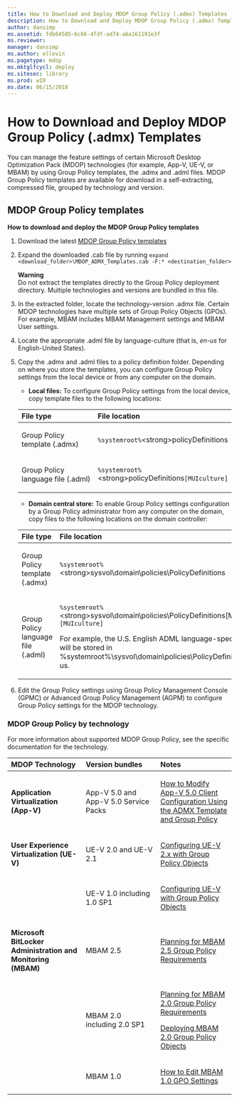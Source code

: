 ```yaml
---
title: How to Download and Deploy MDOP Group Policy (.admx) Templates
description: How to Download and Deploy MDOP Group Policy (.admx) Templates
author: dansimp
ms.assetid: fdb64505-6c66-4fdf-ad74-a6a161191e3f
ms.reviewer: 
manager: dansimp
ms.author: ellevin
ms.pagetype: mdop
ms.mktglfcycl: deploy
ms.sitesec: library
ms.prod: w10
ms.date: 06/15/2018
---
```



# How to Download and Deploy MDOP Group Policy (.admx) Templates


You can manage the feature settings of certain Microsoft Desktop Optimization Pack (MDOP) technologies (for example, App-V, UE-V, or MBAM) by using Group Policy templates, the .admx and .adml files. MDOP Group Policy templates are available for download in a self-extracting, compressed file, grouped by technology and version.

## MDOP Group Policy templates

**How to download and deploy the MDOP Group Policy templates**

1. Download the latest [MDOP Group Policy templates](https://www.microsoft.com/download/details.aspx?id=55531) 

2. Expand the downloaded .cab file by running `expand <download_folder>\MDOP_ADMX_Templates.cab -F:* <destination_folder>`

   **Warning**  
   Do not extract the templates directly to the Group Policy deployment directory. Multiple technologies and versions are bundled in this file.

3. In the extracted folder, locate the technology-version .admx file. Certain MDOP technologies have multiple sets of Group Policy Objects (GPOs). For example, MBAM includes MBAM Management settings and MBAM User settings.

4. Locate the appropriate .adml file by language-culture (that is, *en-us* for English-United States).

5. Copy the .admx and .adml files to a policy definition folder. Depending on where you store the templates, you can configure Group Policy settings from the local device or from any computer on the domain.

   - **Local files:** To configure Group Policy settings from the local device, copy template files to the following locations:

   <table>
   <colgroup>
   <col width="50%" />
   <col width="50%" />
   </colgroup>
   <thead>
   <tr class="header">
   <th align="left">File type</th>
   <th align="left">File location</th>
   </tr>
   </thead>
   <tbody>
   <tr class="odd">
   <td align="left"><p>Group Policy template (.admx)</p></td>
   <td align="left"><p><code>%systemroot%</code>&lt;strong&gt;policyDefinitions</strong></p></td>
   </tr>
   <tr class="even">
   <td align="left"><p>Group Policy language file (.adml)</p></td>
   <td align="left"><p><code>%systemroot%</code>&lt;strong&gt;policyDefinitions</strong><code>[MUIculture]</code></p></td>
   </tr>
   </tbody>
   </table>

   - **Domain central store:** To enable Group Policy settings configuration by a Group Policy administrator from any computer on the domain, copy files to the following locations on the domain controller:

   <table>
   <colgroup>
   <col width="50%" />
   <col width="50%" />
   </colgroup>
   <thead>
   <tr class="header">
   <th align="left">File type</th>
   <th align="left">File location</th>
   </tr>
   </thead>
   <tbody>
   <tr class="odd">
   <td align="left"><p>Group Policy template (.admx)</p></td>
   <td align="left"><p><code>%systemroot%</code>&lt;strong&gt;sysvol\domain\policies\PolicyDefinitions</strong></p></td>
   </tr>
   <tr class="even">
   <td align="left"><p>Group Policy language file (.adml)</p></td>
   <td align="left"><p><code>%systemroot%</code>&lt;strong&gt;sysvol\domain\policies\PolicyDefinitions[MUIculture]</strong><code>[MUIculture]</code></p>
   <p>For example, the U.S. English ADML language-specific file will be stored in %systemroot%\sysvol\domain\policies\PolicyDefinitions\en-us.</p></td>
   </tr>
   </tbody>
   </table>

6. Edit the Group Policy settings using Group Policy Management Console (GPMC) or Advanced Group Policy Management (AGPM) to configure Group Policy settings for the MDOP technology.

### MDOP Group Policy by technology

For more information about supported MDOP Group Policy, see the specific documentation for the technology.

<table>
<colgroup>
<col width="33%" />
<col width="33%" />
<col width="33%" />
</colgroup>
<thead>
<tr class="header">
<th align="left">MDOP Technology</th>
<th align="left">Version bundles</th>
<th align="left">Notes</th>
</tr>
</thead>
<tbody>
<tr class="odd">
<td align="left"><p><strong>Application Virtualization (App-V)</strong></p></td>
<td align="left"><p>App-V 5.0 and App-V 5.0 Service Packs</p></td>
<td align="left"><p><a href="../appv-v5/how-to-modify-app-v-50-client-configuration-using-the-admx-template-and-group-policy.md" data-raw-source="[How to Modify App-V 5.0 Client Configuration Using the ADMX Template and Group Policy](../appv-v5/how-to-modify-app-v-50-client-configuration-using-the-admx-template-and-group-policy.md)">How to Modify App-V 5.0 Client Configuration Using the ADMX Template and Group Policy</a></p></td>
</tr>
<tr class="even">
<td align="left"><p><strong>User Experience Virtualization (UE-V)</strong></p></td>
<td align="left"><p>UE-V 2.0 and UE-V 2.1</p></td>
<td align="left"><p><a href="../uev-v2/configuring-ue-v-2x-with-group-policy-objects-both-uevv2.md" data-raw-source="[Configuring UE-V 2.x with Group Policy Objects](../uev-v2/configuring-ue-v-2x-with-group-policy-objects-both-uevv2.md)">Configuring UE-V 2.x with Group Policy Objects</a></p></td>
</tr>
<tr class="odd">
<td align="left"><p></p></td>
<td align="left"><p>UE-V 1.0 including 1.0 SP1</p></td>
<td align="left"><p><a href="../uev-v1/configuring-ue-v-with-group-policy-objects.md" data-raw-source="[Configuring UE-V with Group Policy Objects](../uev-v1/configuring-ue-v-with-group-policy-objects.md)">Configuring UE-V with Group Policy Objects</a></p></td>
</tr>
<tr class="even">
<td align="left"><p><strong>Microsoft BitLocker Administration and Monitoring (MBAM)</strong></p></td>
<td align="left"><p>MBAM 2.5</p></td>
<td align="left"><p><a href="../mbam-v25/planning-for-mbam-25-group-policy-requirements.md" data-raw-source="[Planning for MBAM 2.5 Group Policy Requirements](../mbam-v25/planning-for-mbam-25-group-policy-requirements.md)">Planning for MBAM 2.5 Group Policy Requirements</a></p></td>
</tr>
<tr class="odd">
<td align="left"><p></p></td>
<td align="left"><p>MBAM 2.0 including 2.0 SP1</p></td>
<td align="left"><p><a href="../mbam-v2/planning-for-mbam-20-group-policy-requirements-mbam-2.md" data-raw-source="[Planning for MBAM 2.0 Group Policy Requirements](../mbam-v2/planning-for-mbam-20-group-policy-requirements-mbam-2.md)">Planning for MBAM 2.0 Group Policy Requirements</a></p>
<p><a href="../mbam-v2/deploying-mbam-20-group-policy-objects-mbam-2.md" data-raw-source="[Deploying MBAM 2.0 Group Policy Objects](../mbam-v2/deploying-mbam-20-group-policy-objects-mbam-2.md)">Deploying MBAM 2.0 Group Policy Objects</a></p></td>
</tr>
<tr class="even">
<td align="left"><p></p></td>
<td align="left"><p>MBAM 1.0</p></td>
<td align="left"><p><a href="../mbam-v1/how-to-edit-mbam-10-gpo-settings.md" data-raw-source="[How to Edit MBAM 1.0 GPO Settings](../mbam-v1/how-to-edit-mbam-10-gpo-settings.md)">How to Edit MBAM 1.0 GPO Settings</a></p></td>
</tr>
</tbody>
</table>

 

 

 





